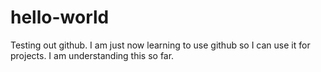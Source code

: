 # hello-world
Testing out github.
I am just now learning to use github so I can use it for projects.
I am understanding this so far.
